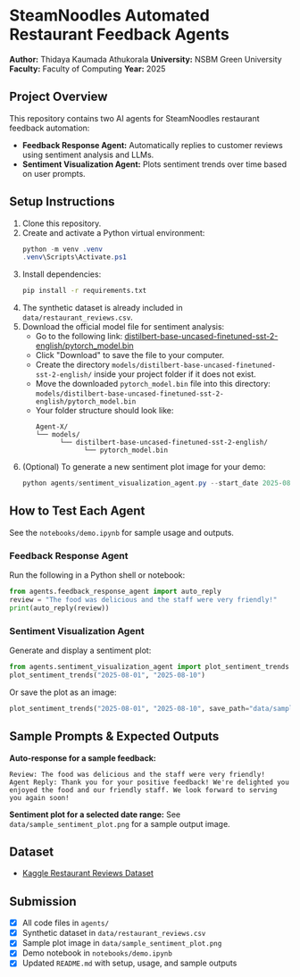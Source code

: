 # SteamNoodles Automated Restaurant Feedback Agents

**Author:** Thidaya Kaumada Athukorala
**University:** NSBM Green University
**Faculty:** Faculty of Computing
**Year:** 2025

## Project Overview
This repository contains two AI agents for SteamNoodles restaurant feedback automation:

- **Feedback Response Agent:** Automatically replies to customer reviews using sentiment analysis and LLMs.
- **Sentiment Visualization Agent:** Plots sentiment trends over time based on user prompts.

## Setup Instructions
1. Clone this repository.
2. Create and activate a Python virtual environment:
   ```powershell
   python -m venv .venv
   .venv\Scripts\Activate.ps1
   ```
3. Install dependencies:
   ```bash
   pip install -r requirements.txt
   ```
4. The synthetic dataset is already included in `data/restaurant_reviews.csv`.
5. Download the official model file for sentiment analysis:
    - Go to the following link: [distilbert-base-uncased-finetuned-sst-2-english/pytorch_model.bin](https://huggingface.co/distilbert-base-uncased-finetuned-sst-2-english/resolve/main/pytorch_model.bin)
    - Click "Download" to save the file to your computer.
    - Create the directory `models/distilbert-base-uncased-finetuned-sst-2-english/` inside your project folder if it does not exist.
    - Move the downloaded `pytorch_model.bin` file into this directory:
       `models/distilbert-base-uncased-finetuned-sst-2-english/pytorch_model.bin`
    - Your folder structure should look like:
       ```
       Agent-X/
       └── models/
             └── distilbert-base-uncased-finetuned-sst-2-english/
                   └── pytorch_model.bin
       ```
6. (Optional) To generate a new sentiment plot image for your demo:
   ```powershell
   python agents/sentiment_visualization_agent.py --start_date 2025-08-01 --end_date 2025-08-10 --save_path data/sample_sentiment_plot.png
   ```

## How to Test Each Agent
See the `notebooks/demo.ipynb` for sample usage and outputs.

### Feedback Response Agent
Run the following in a Python shell or notebook:
```python
from agents.feedback_response_agent import auto_reply
review = "The food was delicious and the staff were very friendly!"
print(auto_reply(review))
```

### Sentiment Visualization Agent
Generate and display a sentiment plot:
```python
from agents.sentiment_visualization_agent import plot_sentiment_trends
plot_sentiment_trends("2025-08-01", "2025-08-10")
```
Or save the plot as an image:
```python
plot_sentiment_trends("2025-08-01", "2025-08-10", save_path="data/sample_sentiment_plot.png")
```

## Sample Prompts & Expected Outputs
**Auto-response for a sample feedback:**
```
Review: The food was delicious and the staff were very friendly!
Agent Reply: Thank you for your positive feedback! We're delighted you enjoyed the food and our friendly staff. We look forward to serving you again soon!
```

**Sentiment plot for a selected date range:**
See `data/sample_sentiment_plot.png` for a sample output image.

## Dataset
- [Kaggle Restaurant Reviews Dataset](https://www.kaggle.com/datasets)

## Submission
- [x] All code files in `agents/`
- [x] Synthetic dataset in `data/restaurant_reviews.csv`
- [x] Sample plot image in `data/sample_sentiment_plot.png`
- [x] Demo notebook in `notebooks/demo.ipynb`
- [x] Updated `README.md` with setup, usage, and sample outputs
